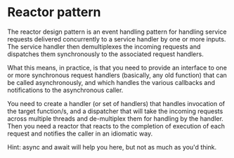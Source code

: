 Reactor pattern
===============

The reactor design pattern is an event handling pattern for handling service requests delivered concurrently to a service handler by one or more inputs. The service handler then demultiplexes the incoming requests and dispatches them synchronously to the associated request handlers.

What this means, in practice, is that you need to provide an interface to one or more synchronous request handlers (basically, any old function) that can be called asynchronously, and which handles
the various callbacks and notifications to the asynchronous caller.

You need to create a handler (or set of handlers) that handles invocation of the target function/s, and a dispatcher that will take the incoming requests across multiple threads and de-multiplex them 
for handling by the handler. Then you need a reactor that reacts to the completion of execution of each request and notifies the caller in an idiomatic way.

Hint: async and await will help you here, but not as much as you'd think.




